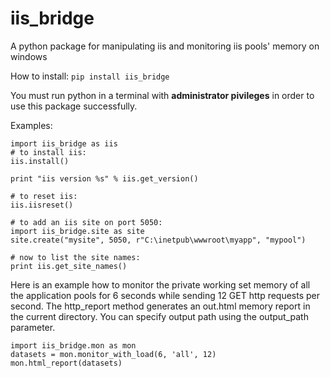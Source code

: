 iis_bridge
==========

A python package for manipulating iis and monitoring iis pools' memory on windows

How to install:
`pip install iis_bridge`

You must run python in a terminal with **administrator pivileges** in order to use this package successfully.

Examples:
```
import iis_bridge as iis
# to install iis:
iis.install()

print "iis version %s" % iis.get_version()

# to reset iis:
iis.iisreset()

# to add an iis site on port 5050:
import iis_bridge.site as site
site.create("mysite", 5050, r"C:\inetpub\wwwroot\myapp", "mypool")

# now to list the site names:
print iis.get_site_names()
```

Here is an example how to monitor the private working set memory of all the application pools for 6 seconds while sending 12 GET http requests per second.
The http_report method generates an out.html memory report in the current directory. You can specify output path using the output_path parameter.
```
import iis_bridge.mon as mon
datasets = mon.monitor_with_load(6, 'all', 12)
mon.html_report(datasets)
```
